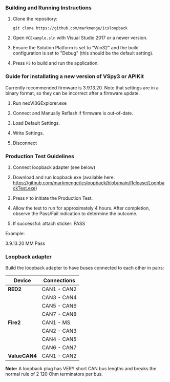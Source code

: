 ### Building and Running Instructions

1. Clone the repository:
   ```
   git clone https://github.com/markmenge/icsloopback
   ```

2. Open `VCExample.sln` with Visual Studio 2017 or a newer version.

3. Ensure the Solution Platform is set to "Win32" and the build configuration is set to "Debug" (this should be the default setting).

4. Press `F5` to build and run the application.

### Guide for installating a new version of VSpy3 or APIKit

Currently recommended firmware is 3.9.13.20. Note that settings are in a binary format, so they can be incorrect after a firmware update.

1. Run neoVI3GExplorer.exe

2. Connect and Manually Reflash if firmware is out-of-date.

3. Load Default Settings. 

4. Write Settings.

5. Disconnect

### Production Test Guidelines

1. Connect loopback adapter (see below)

2. Download and run loopback.exe (available here: https://github.com/markmenge/icsloopback/blob/main/Release/LoopbackTest.exe)

3. Press `P` to initiate the Production Test.

4. Allow the test to run for approximately 4 hours. After completion, observe the Pass/Fail indication to determine the outcome.

5. If successful: attach sticker: <Firmware Version> <Initials> PASS
   
Example:

3.9.13.20 MM Pass

### Loopback adapter
Build the loopback adapter to have buses connected to each other in pairs:

| Device       | Connections   |
|--------------|---------------|
| **RED2**     | CAN1 - CAN2   |
|              | CAN3 - CAN4   |
|              | CAN5 - CAN6   |
|              | CAN7 - CAN8   |
| **Fire2**    | CAN1 - MS     |
|              | CAN2 - CAN3   |
|              | CAN4 - CAN5   |
|              | CAN6 - CAN7   |
| **ValueCAN4**| CAN1 - CAN2   |

**Note:** A loopback plug has VERY short CAN bus lengths and breaks the normal rule of 2 120 Ohm terminators per bus.

